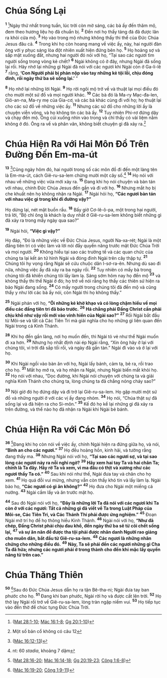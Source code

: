 # Chúa Sống Lại
<sup><b>1</b></sup> [^1@-2ae5772e-ef1d-4ecb-a667-f11d6039dac8]Ngày thứ nhất trong tuần, lúc trời còn mờ sáng, các bà ấy đến thăm mộ, đem theo hương liệu họ đã chuẩn bị. <sup><b>2</b></sup> Ðến nơi họ thấy tảng đá đã được lăn ra khỏi cửa mộ. <sup><b>3</b></sup> Họ vào trong mộ nhưng không thấy thi thể của Ðức Chúa Jesus đâu cả. <sup><b>4</b></sup> Trong khi họ còn hoang mang về việc ấy, này, hai người đàn ông với y phục sáng lòa đột nhiên xuất hiện đứng bên họ. <sup><b>5</b></sup> Họ hoảng sợ và sấp mặt xuống đất, nhưng hai người đó nói với họ, “Tại sao các ngươi tìm người sống trong vòng kẻ chết? <sup><b>6</b></sup> Ngài không có ở đây, nhưng Ngài đã sống lại rồi. Hãy nhớ lại những gì Ngài đã nói với các ngươi khi Ngài còn ở Ga-li-lê <sup><b>7</b></sup> rằng, **‘Con Người phải bị phản nộp vào tay những kẻ tội lỗi, chịu đóng đinh, rồi ngày thứ ba sẽ sống lại.’** ”

<sup><b>8</b></sup> Họ nhớ lại những lời Ngài. <sup><b>9</b></sup> Họ rời ngôi mộ trở về và thuật lại mọi điều đó cho mười một sứ đồ và mọi người khác. <sup><b>10</b></sup> Các bà đó là Ma-ry Mạc-đa-len, Giô-an-na, Ma-ry mẹ của Gia-cơ, và các bà khác cùng đi với họ; họ thuật lại cho các sứ đồ về những việc ấy. <sup><b>11</b></sup> Nhưng các sứ đồ cho những lời ấy là chuyện viễn vông, và họ không tin các bà ấy. <sup><b>12</b></sup> Tuy nhiên Phi-rơ đứng dậy và chạy đến mộ. Ông cúi xuống nhìn vào trong và chỉ thấy có vải liệm nằm không ở đó. Ông ra về và phân vân, không biết chuyện gì đã xảy ra.[^1-2ae5772e-ef1d-4ecb-a667-f11d6039dac8]


# Chúa Hiện Ra với Hai Môn Ðồ Trên Ðường Ðến Em-ma-út
<sup><b>13</b></sup> [^2@-2ae5772e-ef1d-4ecb-a667-f11d6039dac8]Cũng ngày hôm đó, hai người trong số các môn đồ đi đến một làng tên là Em-ma-út, cách Giê-ru-sa-lem chừng mười một cây số.[^2-2ae5772e-ef1d-4ecb-a667-f11d6039dac8] <sup><b>14</b></sup> Họ nói với nhau về những việc vừa mới xảy ra. <sup><b>15</b></sup> Ðang khi họ nói chuyện và bàn tán với nhau, chính Ðức Chúa Jesus đến gần và đi với họ. <sup><b>16</b></sup> Nhưng mắt họ bị che khuất nên họ không nhận ra Ngài. <sup><b>17</b></sup> Ngài hỏi họ, **“Các ngươi bàn tán với nhau việc gì trong khi đi đường vậy?”**

Họ dừng lại, nét mặt buồn rầu. <sup><b>18</b></sup> Bấy giờ Cơ-lê-ô-pa, một trong hai người, trả lời, “Bộ chỉ ông là khách lạ duy nhất ở Giê-ru-sa-lem không biết những gì đã xảy ra trong mấy ngày qua sao?”

<sup><b>19</b></sup> Ngài hỏi, **“Việc gì vậy?”**

Họ đáp, “Ðó là những việc về Ðức Chúa Jesus, người Na-xa-rét; Ngài là một đấng tiên tri có việc làm và lời nói đầy quyền năng trước mặt Ðức Chúa Trời và mọi người. <sup><b>20</b></sup> Không hiểu tại sao các trưởng tế và các quan chức của chúng ta lại kết án tử hình Ngài và đóng đinh Ngài trên cây thập tự. <sup><b>21</b></sup> Chúng tôi hy vọng rằng Ngài sẽ cứu chuộc dân I-sơ-ra-ên. Nhưng dù sao đi nữa, những việc ấy đã xảy ra ba ngày rồi. <sup><b>22</b></sup> Tuy nhiên có mấy bà trong chúng tôi đã khiến chúng tôi lấy làm lạ. Sáng sớm hôm nay họ đến mộ <sup><b>23</b></sup> và không thấy thi thể Ngài ở đó; họ trở về nói rằng họ thấy các thiên sứ hiện ra bảo Ngài đang sống. <sup><b>24</b></sup> Có mấy người trong chúng tôi đã đến mộ và cũng thấy y như lời các bà ấy nói, còn Ngài thì họ không thấy.”

<sup><b>25</b></sup> Ngài phán với họ, **“Ôi những kẻ khờ khạo và có lòng chậm hiểu về mọi điều các đấng tiên tri đã báo trước.** <sup><b>26</b></sup> **Há chẳng phải Ðấng Christ cần phải chịu khổ như vậy rồi mới vào vinh hiển của Ngài sao?”** <sup><b>27</b></sup> Rồi Ngài bắt đầu từ Môi-se và tất cả Các Tiên Tri mà giải nghĩa cho họ những gì liên quan đến Ngài trong cả Kinh Thánh.

<sup><b>28</b></sup> Khi họ đến gần làng, nơi họ muốn đến, thì Ngài tỏ vẻ như thể Ngài muốn đi xa hơn. <sup><b>29</b></sup> Nhưng họ nhất định nài ép Ngài rằng, “Xin ông hãy ở lại với chúng tôi, vì trời đã sắp tối rồi, và ngày đã gần tàn.” Ngài đi vào và ở lại với họ.

<sup><b>30</b></sup> Khi Ngài ngồi vào bàn ăn với họ, Ngài lấy bánh, cảm tạ, bẻ ra, rồi trao cho họ. <sup><b>31</b></sup> Mắt họ mở ra, và họ nhận ra Ngài, nhưng Ngài biến mất khỏi họ. <sup><b>32</b></sup> Họ nói với nhau, “Dọc đường, khi Ngài nói chuyện với chúng ta và giải nghĩa Kinh Thánh cho chúng ta, lòng chúng ta đã chẳng nóng cháy sao?”

<sup><b>33</b></sup> Nội giờ đó họ đứng dậy và đi trở lại Giê-ru-sa-lem. Họ gặp mười một sứ đồ và những người ở với các vị ấy đang nhóm. <sup><b>34</b></sup> Họ nói, “Chúa thật sự đã sống lại và đã hiện ra cho Si-môn.” <sup><b>35</b></sup> Kế đó họ kể lại những gì đã xảy ra trên đường, và thể nào họ đã nhận ra Ngài khi Ngài bẻ bánh.


# Chúa Hiện Ra với Các Môn Ðồ
<sup><b>36</b></sup> [^3@-2ae5772e-ef1d-4ecb-a667-f11d6039dac8]Ðang khi họ còn nói về việc ấy, chính Ngài hiện ra đứng giữa họ, và nói, **“Bình an cho các ngươi.”** <sup><b>37</b></sup> Họ đều hoảng hồn, kinh hãi, và tưởng rằng đang thấy ma. <sup><b>38</b></sup> Nhưng Ngài nói với họ, **“Tại sao các ngươi sợ, và tại sao lòng các ngươi nảy ra nỗi nghi ngờ?** <sup><b>39</b></sup> **Hãy xem hai tay Ta và hai chân Ta; chính là Ta đây. Hãy rờ Ta và xem, vì ma đâu có thịt và xương như các ngươi thấy Ta có.”** <sup><b>40</b></sup> Sau khi nói như thế, Ngài đưa tay và chân cho họ xem. <sup><b>41</b></sup> Họ quá đỗi vui mừng, nhưng vẫn còn thấy khó tin và lấy làm lạ. Ngài bảo họ, **“Các ngươi có gì ăn không?”** <sup><b>42</b></sup> Họ đưa cho Ngài một miếng cá nướng. <sup><b>43</b></sup> Ngài cầm lấy và ăn trước mặt họ.

<sup><b>44</b></sup> Sau đó Ngài nói với họ, **“Ðây là những lời Ta đã nói với các ngươi khi Ta còn ở với các ngươi: Tất cả những gì đã viết về Ta trong Luật Pháp của Môi-se, Các Tiên Tri, và Các Thánh Thi phải được ứng nghiệm.”** <sup><b>45</b></sup> Ðoạn Ngài mở trí họ để họ thông hiểu Kinh Thánh. <sup><b>46</b></sup> Ngài nói với họ, **“Như đã chép, Ðấng Christ phải chịu đau khổ, đến ngày thứ ba sẽ từ cõi chết sống lại,** <sup><b>47</b></sup> **và sự ăn năn để được tha tội phải được nhân danh Người rao giảng cho muôn dân, bắt đầu từ Giê-ru-sa-lem.** <sup><b>48</b></sup> **Các ngươi là những nhân chứng cho những điều đó.** <sup><b>49</b></sup> **Này, Ta sẽ phái đến các ngươi những gì Cha Ta đã hứa; nhưng các ngươi phải ở trong thành cho đến khi mặc lấy quyền năng từ trên cao.”**


# Chúa Thăng Thiên
<sup><b>50</b></sup> [^4@-2ae5772e-ef1d-4ecb-a667-f11d6039dac8]Sau đó Ðức Chúa Jesus dẫn họ ra tận Bê-tha-ni; Ngài đưa tay ban phước cho họ. <sup><b>51</b></sup> Ðang khi ban phước, Ngài rời họ và được cất lên trời. <sup><b>52</b></sup> Họ thờ lạy Ngài rồi trở về Giê-ru-sa-lem, lòng tràn ngập niềm vui. <sup><b>53</b></sup> Họ tiếp tục vào đền thờ để chúc tụng Ðức Chúa Trời.

[^1-2ae5772e-ef1d-4ecb-a667-f11d6039dac8]: Một số bản cổ không có câu 12
[^2-2ae5772e-ef1d-4ecb-a667-f11d6039dac8]: nt: 60 *stadia*, khoảng 7 dặm
[^1@-2ae5772e-ef1d-4ecb-a667-f11d6039dac8]: ([Mat 28:1-10](/passage/?search=Matt.28.1-Matt.28.10\&version=BD2011); [Mác 16:1-8](/passage/?search=Mark.16.1-Mark.16.8\&version=BD2011); [Gg 20:1-10](/passage/?search=John.20.1-John.20.10\&version=BD2011))
[^2@-2ae5772e-ef1d-4ecb-a667-f11d6039dac8]: ([Mác 16:12-13](/passage/?search=Mark.16.12-Mark.16.13\&version=BD2011))
[^3@-2ae5772e-ef1d-4ecb-a667-f11d6039dac8]: ([Mat 28:16-20](/passage/?search=Matt.28.16-Matt.28.20\&version=BD2011); [Mác 16:14-18](/passage/?search=Mark.16.14-Mark.16.18\&version=BD2011); [Gg 20:19-23](/passage/?search=John.20.19-John.20.23\&version=BD2011); [Công 1:6-8](/passage/?search=Acts.1.6-Acts.1.8\&version=BD2011))
[^4@-2ae5772e-ef1d-4ecb-a667-f11d6039dac8]: ([Mác 16:19-20](/passage/?search=Mark.16.19-Mark.16.20\&version=BD2011); [Công 1:9-11](/passage/?search=Acts.1.9-Acts.1.11\&version=BD2011))